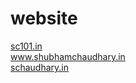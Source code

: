 website
=======

[sc101.in](http://sc101.in)  
www.shubhamchaudhary.in  
[schaudhary.in](http://schaudhary.in)  
